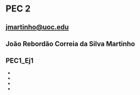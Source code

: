 # PEC 2
## jmartinho@uoc.edu

## João Rebordão Correia da Silva Martinho

## PEC1_Ej1

- 

- 

- 

- 
